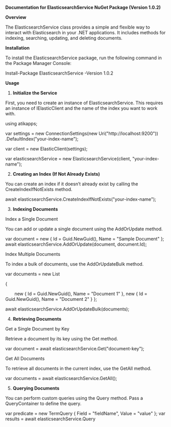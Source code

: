 **Documentation for ElasticsearchService NuGet Package (Version 1.0.2)** 

**Overview** 

The ElasticsearchService class provides a simple and flexible way to interact with Elasticsearch in your .NET applications. It includes methods for indexing, searching, updating, and deleting documents. 

**Installation** 

To install the ElasticsearchService package, run the following command in the Package Manager Console: 

Install-Package ElasticsearchService -Version 1.0.2 

**Usage** 

1. **Initialize the Service** 

First, you need to create an instance of ElasticsearchService. This requires an instance of IElasticClient and the name of the index you want to work with. 

using atikapps; 

var settings = new ConnectionSettings(new Uri("http://localhost:9200"))     .DefaultIndex("your-index-name"); 

var client = new ElasticClient(settings); 

var elasticsearchService = new ElasticsearchService(client, "your-index- name"); 

2. **Creating an Index (If Not Already Exists)** 

You can create an index if it doesn’t already exist by calling the CreateIndexIfNotExists method. 

await elasticsearchService.CreateIndexIfNotExists("your-index-name"); 

3. **Indexing Documents** 

Index a Single Document 

You can add or update a single document using the AddOrUpdate method. 

var document = new { Id = Guid.NewGuid(), Name = "Sample Document" }; await elasticsearchService.AddOrUpdate(document, document.Id); 

Index Multiple Documents 

To index a bulk of documents, use the AddOrUpdateBulk method. 

var documents = new List<object> 

{ 

`    `new { Id = Guid.NewGuid(), Name = "Document 1" },     new { Id = Guid.NewGuid(), Name = "Document 2" } }; 

await elasticsearchService.AddOrUpdateBulk(documents); 

4. **Retrieving Documents** 

Get a Single Document by Key 

Retrieve a document by its key using the Get method. 

var document = await elasticsearchService.Get<object>("document-key"); 

Get All Documents 

To retrieve all documents in the current index, use the GetAll method. 

var documents = await elasticsearchService.GetAll<object>(); 

5. **Querying Documents** 

You can perform custom queries using the Query method. Pass a QueryContainer to define the query. 

var predicate = new TermQuery { Field = "fieldName", Value = "value" }; var results = await elasticsearchService.Query<object>(predicate); 

6. **Deleting Documents** 

Delete a Single Document by Key 

You can remove a document using its key with the Remove method. 

bool success = await elasticsearchService.Remove<object>("document-key"); 

Delete All Documents 

To delete all documents in the current index, use the RemoveAll method. 

long deletedCount = await elasticsearchService.RemoveAll<object>(); 

Delete Documents by Text Match 

You can delete documents that match specific text in a field using RemoveByTextMatch. 

long deletedCount = await elasticsearchService.RemoveByTextMatch<object>("fieldName", "text"); 

**Method Summary** 

- **Index(string indexName)**: Sets the index name and returns the ElasticsearchService instance for method chaining. 
- **SetIndex(string indexName)**: Sets the index name without returning the service instance. 
- **CreateIndexIfNotExists(string indexName)**: Creates an index if it does not already exist. 
- **AddOrUpdateBulk<T>(IEnumerable<T> documents)**: Adds or updates a bulk of documents in the current index. 
- **AddOrUpdate<T>(T document, Guid id)**: Adds or updates a single document in the current index. 
- **Get<T>(string key)**: Retrieves a single document by its key from the current index. 
- **GetAll<T>()**: Retrieves all documents from the current index. 
- **Query<T>(QueryContainer predicate)**: Queries documents based on a custom predicate. 
- **Remove<T>(string key)**: Removes a single document by its key from the current index. 
- **RemoveAll<T>()**: Removes all documents from the current index. 
- **RemoveByTextMatch<T>(string fieldName, string text)**: Removes documents that match a specific text in a specific field. 

**Example** 

Here is a complete example of using the ElasticsearchService: 

using atikapps; 

var settings = new ConnectionSettings(new Uri("http://localhost:9200"))     .DefaultIndex("your-index-name"); 

var client = new ElasticClient(settings); 

var elasticsearchService = new ElasticsearchService(client, "your-index- name"); 

// Ensure index exists 

await elasticsearchService.CreateIndexIfNotExists("your-index-name"); 

// Index a document 

var document = new { Id = Guid.NewGuid(), Name = "Sample Document" }; await elasticsearchService.AddOrUpdate(document, document.Id); 

// Retrieve the document 

var retrievedDocument = await elasticsearchService.Get<object>(document.Id.ToString()); 

// Query documents 

var predicate = new TermQuery { Field = "Name", Value = "Sample Document" }; var results = await elasticsearchService.Query<object>(predicate); 

// Delete the document 

await elasticsearchService.Remove<object>(document.Id.ToString()); 

This documentation should help you get started with the ElasticsearchService package. For any issues or further details, refer to the source code or contact the package author. 
